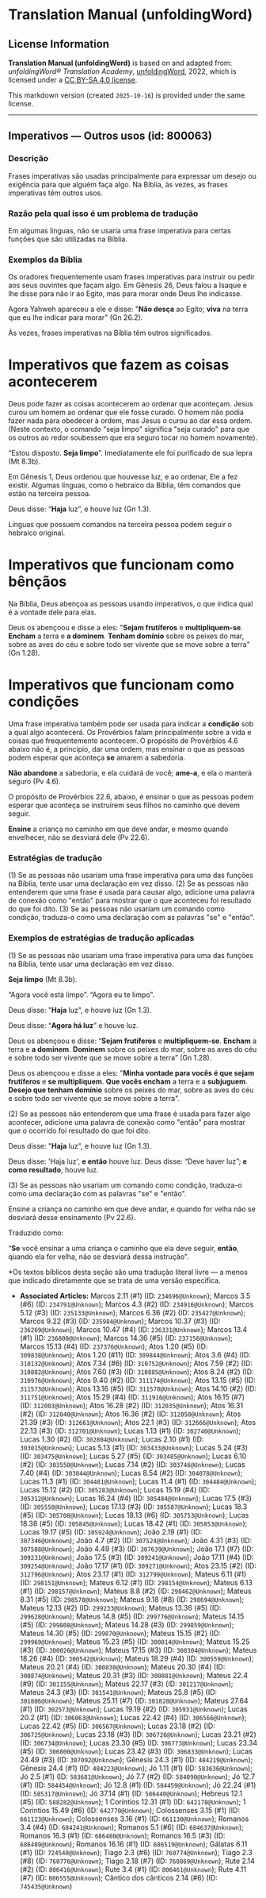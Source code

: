 # Translation Manual (unfoldingWord)

## License Information

**Translation Manual (unfoldingWord)** is based on and adapted from: _unfoldingWord® Translation Academy_, [unfoldingWord](https://unfoldingword.org/utw), 2022, which is licensed under a [CC BY-SA 4.0 license](https://creativecommons.org/licenses/by-sa/4.0/legalcode.en).

This markdown version (created `2025-10-16`) is provided under the same license.



--------------------------------

## Imperativos — Outros usos (id: 800063)

### Descrição

Frases imperativas são usadas principalmente para expressar um desejo ou exigência para que alguém faça algo. Na Bíblia, às vezes, as frases imperativas têm outros usos.

### Razão pela qual isso é um problema de tradução

Em algumas línguas, não se usaria uma frase imperativa para certas funções que são utilizadas na Bíblia.

### Exemplos da Bíblia

Os oradores frequentemente usam frases imperativas para instruir ou pedir aos seus ouvintes que façam algo. Em Gênesis 26, Deus falou a Isaque e lhe disse para não ir ao Egito, mas para morar onde Deus lhe indicasse.

Agora Yahweh apareceu a ele e disse: "**Não desça** ao Egito; **viva** na terra que eu lhe indicar para morar" (Gn 26\.2\).

Às vezes, frases imperativas na Bíblia têm outros significados.

Imperativos que fazem as coisas acontecerem
===========================================

Deus pode fazer as coisas acontecerem ao ordenar que aconteçam. Jesus curou um homem ao ordenar que ele fosse curado. O homem não podia fazer nada para obedecer à ordem, mas Jesus o curou ao dar essa ordem. (Neste contexto, o comando "seja limpo" significa "seja curado" para que os outros ao redor soubessem que era seguro tocar no homem novamente).

“Estou disposto. **Seja limpo**”. Imediatamente ele foi purificado de sua lepra (Mt 8\.3b).

Em Gênesis 1, Deus ordenou que houvesse luz, e ao ordenar, Ele a fez existir. Algumas línguas, como o hebraico da Bíblia, têm comandos que estão na terceira pessoa. 

Deus disse: “**Haja** luz”, e houve luz (Gn 1\.3\).

Línguas que possuem comandos na terceira pessoa podem seguir o hebraico original.

Imperativos que funcionam como bênçãos
======================================

Na Bíblia, Deus abençoa as pessoas usando imperativos, o que indica qual é a vontade dele para elas.

Deus os abençoou e disse a eles: "**Sejam frutíferos** e **multipliquem\-se**. **Encham** a terra e **a dominem**. **Tenham domínio** sobre os peixes do mar, sobre as aves do céu e sobre todo ser vivente que se move sobre a terra" (Gn 1\.28\).

Imperativos que funcionam como condições
========================================

Uma frase imperativa também pode ser usada para indicar a **condição** sob a qual algo acontecerá. Os Provérbios falam principalmente sobre a vida e coisas que frequentemente acontecem. O propósito de Provérbios 4\.6 abaixo não é, a princípio, dar uma ordem, mas ensinar o que as pessoas podem esperar que aconteça **se** amarem a sabedoria.

**Não abandone** a sabedoria, e ela cuidará de você; **ame\-a**, e ela o manterá seguro (Pv 4\.6\).

O propósito de Provérbios 22\.6, abaixo, é ensinar o que as pessoas podem esperar que aconteça se instruírem seus filhos no caminho que devem seguir.

**Ensine** a criança no caminho em que deve andar, e mesmo quando envelhecer, não se desviará dele (Pv 22\.6\).

### Estratégias de tradução

(1\) Se as pessoas não usariam uma frase imperativa para uma das funções na Bíblia, tente usar uma declaração em vez disso. (2\) Se as pessoas não entenderem que uma frase é usada para causar algo, adicione uma palavra de conexão como "então" para mostrar que o que aconteceu foi resultado do que foi dito. (3\) Se as pessoas não usariam um comando como condição, traduza\-o como uma declaração com as palavras "se" e "então".

### Exemplos de estratégias de tradução aplicadas

(1\) Se as pessoas não usariam uma frase imperativa para uma das funções na Bíblia, tente usar uma declaração em vez disso.

**Seja limpo** (Mt 8\.3b).

“Agora você está limpo”. “Agora eu te limpo”.

Deus disse: "**Haja** luz", e houve luz (Gn 1\.3\).

Deus disse: “**Agora há luz**” e houve luz.

Deus os abençoou e disse: “**Sejam frutíferos** e **multipliquem\-se**. **Encham** a terra e **a dominem**. **Dominem** sobre os peixes do mar, sobre as aves do céu e sobre todo ser vivente que se move sobre a terra” (Gn 1\.28\).

Deus os abençoou e disse a eles: "**Minha vontade para vocês é que sejam frutíferos** e **se multipliquem**. **Que vocês encham** a terra e a **subjuguem**. **Desejo que tenham domínio** sobre os peixes do mar, sobre as aves do céu e sobre todo ser vivente que se move sobre a terra".

(2\) Se as pessoas não entenderem que uma frase é usada para fazer algo acontecer, adicione uma palavra de conexão como "então" para mostrar que o ocorrido foi resultado do que foi dito.

Deus disse: "**Haja** luz", e houve luz (Gn 1\.3\).

Deus disse: 'Haja luz', **e então** houve luz. Deus disse: “Deve haver luz”; **e como resultado**, houve luz.

(3\) Se as pessoas não usariam um comando como condição, traduza\-o como uma declaração com as palavras "se" e "então".

Ensine a criança no caminho em que deve andar, e quando for velha não se desviará desse ensinamento (Pv 22\.6\).

Traduzido como:

“**Se** você ensinar a uma criança o caminho que ela deve seguir, **então**, quando ela for velha, não se desviará dessa instrução”.  
  
\*Os textos bíblicos desta seção são uma tradução literal livre — a menos que indicado diretamente que se trata de uma versão específica.

* **Associated Articles:** Marcos 2.11 (#1) (ID: `234696@Unknown`); Marcos 3.5 (#6) (ID: `234791@Unknown`); Marcos 4.3 (#2) (ID: `234916@Unknown`); Marcos 5.12 (#3) (ID: `235133@Unknown`); Marcos 6.36 (#2) (ID: `235427@Unknown`); Marcos 9.22 (#3) (ID: `235984@Unknown`); Marcos 10.37 (#3) (ID: `236269@Unknown`); Marcos 10.47 (#4) (ID: `236331@Unknown`); Marcos 13.4 (#1) (ID: `236800@Unknown`); Marcos 14.36 (#5) (ID: `237156@Unknown`); Marcos 15.13 (#4) (ID: `237376@Unknown`); Atos 1.20 (#5) (ID: `309838@Unknown`); Atos 1.20 (#11) (ID: `309844@Unknown`); Atos 3.6 (#4) (ID: `310132@Unknown`); Atos 7.34 (#6) (ID: `310752@Unknown`); Atos 7.59 (#2) (ID: `310882@Unknown`); Atos 7.60 (#3) (ID: `310885@Unknown`); Atos 8.24 (#2) (ID: `310976@Unknown`); Atos 9.40 (#2) (ID: `311174@Unknown`); Atos 13.15 (#5) (ID: `311573@Unknown`); Atos 13.16 (#5) (ID: `311578@Unknown`); Atos 14.10 (#2) (ID: `311751@Unknown`); Atos 15.29 (#4) (ID: `311916@Unknown`); Atos 16.15 (#7) (ID: `312003@Unknown`); Atos 16.28 (#2) (ID: `312035@Unknown`); Atos 16.31 (#2) (ID: `312040@Unknown`); Atos 16.36 (#2) (ID: `312050@Unknown`); Atos 21.39 (#3) (ID: `312661@Unknown`); Atos 22.1 (#3) (ID: `312666@Unknown`); Atos 22.13 (#3) (ID: `312701@Unknown`); Lucas 1.13 (#1) (ID: `302740@Unknown`); Lucas 1.30 (#2) (ID: `302804@Unknown`); Lucas 2.10 (#1) (ID: `303015@Unknown`); Lucas 5.13 (#1) (ID: `303433@Unknown`); Lucas 5.24 (#3) (ID: `303475@Unknown`); Lucas 5.27 (#5) (ID: `303485@Unknown`); Lucas 6.10 (#2) (ID: `303550@Unknown`); Lucas 7.14 (#2) (ID: `303746@Unknown`); Lucas 7.40 (#4) (ID: `303844@Unknown`); Lucas 8.54 (#2) (ID: `304078@Unknown`); Lucas 11.3 (#1) (ID: `304481@Unknown`); Lucas 11.4 (#1) (ID: `304484@Unknown`); Lucas 15.12 (#2) (ID: `305283@Unknown`); Lucas 15.19 (#4) (ID: `305312@Unknown`); Lucas 16.24 (#4) (ID: `305484@Unknown`); Lucas 17.5 (#3) (ID: `305550@Unknown`); Lucas 17.13 (#3) (ID: `305587@Unknown`); Lucas 18.3 (#5) (ID: `305708@Unknown`); Lucas 18.13 (#6) (ID: `305753@Unknown`); Lucas 18.38 (#5) (ID: `305845@Unknown`); Lucas 18.42 (#1) (ID: `305853@Unknown`); Lucas 19.17 (#5) (ID: `305924@Unknown`); João 2.19 (#1) (ID: `307346@Unknown`); João 4.7 (#2) (ID: `307524@Unknown`); João 4.31 (#3) (ID: `307588@Unknown`); João 4.49 (#3) (ID: `307639@Unknown`); João 17.1 (#7) (ID: `309231@Unknown`); João 17.5 (#3) (ID: `309241@Unknown`); João 17.11 (#4) (ID: `309254@Unknown`); João 17.17 (#1) (ID: `309271@Unknown`); Atos 23.15 (#2) (ID: `312796@Unknown`); Atos 23.17 (#1) (ID: `312799@Unknown`); Mateus 6.11 (#1) (ID: `298151@Unknown`); Mateus 6.12 (#1) (ID: `298154@Unknown`); Mateus 6.13 (#1) (ID: `298157@Unknown`); Mateus 8.8 (#2) (ID: `298462@Unknown`); Mateus 8.31 (#5) (ID: `298578@Unknown`); Mateus 9.18 (#8) (ID: `298694@Unknown`); Mateus 12.13 (#2) (ID: `299233@Unknown`); Mateus 13.36 (#5) (ID: `299628@Unknown`); Mateus 14.8 (#5) (ID: `299776@Unknown`); Mateus 14.15 (#5) (ID: `299808@Unknown`); Mateus 14.28 (#3) (ID: `299859@Unknown`); Mateus 14.30 (#5) (ID: `299870@Unknown`); Mateus 15.15 (#2) (ID: `299969@Unknown`); Mateus 15.23 (#5) (ID: `300014@Unknown`); Mateus 15.25 (#3) (ID: `300026@Unknown`); Mateus 17.15 (#3) (ID: `300304@Unknown`); Mateus 18.26 (#4) (ID: `300542@Unknown`); Mateus 18.29 (#4) (ID: `300559@Unknown`); Mateus 20.21 (#4) (ID: `300830@Unknown`); Mateus 20.30 (#4) (ID: `300874@Unknown`); Mateus 20.31 (#3) (ID: `300881@Unknown`); Mateus 22.4 (#9) (ID: `301155@Unknown`); Mateus 22.17 (#3) (ID: `301217@Unknown`); Mateus 24.3 (#3) (ID: `301541@Unknown`); Mateus 25.8 (#5) (ID: `301806@Unknown`); Mateus 25.11 (#7) (ID: `301828@Unknown`); Mateus 27.64 (#1) (ID: `302573@Unknown`); Lucas 19.19 (#2) (ID: `305931@Unknown`); Lucas 20.2 (#1) (ID: `306063@Unknown`); Lucas 22.42 (#4) (ID: `306566@Unknown`); Lucas 22.42 (#5) (ID: `306567@Unknown`); Lucas 23.18 (#2) (ID: `306725@Unknown`); Lucas 23.18 (#3) (ID: `306726@Unknown`); Lucas 23.21 (#2) (ID: `306734@Unknown`); Lucas 23.30 (#5) (ID: `306773@Unknown`); Lucas 23.34 (#5) (ID: `306800@Unknown`); Lucas 23.42 (#3) (ID: `306833@Unknown`); Lucas 24.49 (#3) (ID: `307092@Unknown`); Gênesis 24.3 (#1) (ID: `484219@Unknown`); Gênesis 24.4 (#1) (ID: `484223@Unknown`); Jó 1.11 (#1) (ID: `583636@Unknown`); Jó 2.5 (#1) (ID: `583681@Unknown`); Jó 7.7 (#2) (ID: `584090@Unknown`); Jó 12.7 (#1) (ID: `584454@Unknown`); Jó 12.8 (#1) (ID: `584459@Unknown`); Jó 22.24 (#1) (ID: `585317@Unknown`); Jó 37.14 (#1) (ID: `586440@Unknown`); Hebreus 12.1 (#5) (ID: `588282@Unknown`); 1 Coríntios 12.31 (#1) (ID: `642178@Unknown`); 1 Coríntios 15.49 (#6) (ID: `642770@Unknown`); Colossenses 3.15 (#1) (ID: `661123@Unknown`); Colossenses 3.16 (#1) (ID: `661130@Unknown`); Romanos 3.4 (#4) (ID: `684241@Unknown`); Romanos 5.1 (#6) (ID: `684637@Unknown`); Romanos 16.3 (#1) (ID: `686480@Unknown`); Romanos 16.5 (#3) (ID: `686489@Unknown`); Romanos 16.16 (#1) (ID: `686519@Unknown`); Gálatas 6.11 (#1) (ID: `724540@Unknown`); Tiago 2.3 (#6) (ID: `760774@Unknown`); Tiago 2.3 (#8) (ID: `760776@Unknown`); Tiago 2.18 (#7) (ID: `760869@Unknown`); Rute 2.14 (#2) (ID: `806416@Unknown`); Rute 3.4 (#1) (ID: `806461@Unknown`); Rute 4.11 (#7) (ID: `806555@Unknown`); Cântico dos cânticos 2.14 (#6) (ID: `745435@Unknown`)


